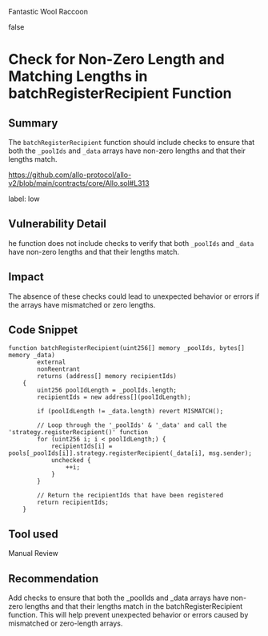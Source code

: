 Fantastic Wool Raccoon

false

# Check for Non-Zero Length and Matching Lengths in batchRegisterRecipient Function
## Summary
The `batchRegisterRecipient` function should include checks to ensure that both the `_poolIds` and `_data` arrays have non-zero lengths and that their lengths match.

https://github.com/allo-protocol/allo-v2/blob/main/contracts/core/Allo.sol#L313

label: low

## Vulnerability Detail
he function does not include checks to verify that both `_poolIds` and `_data` have non-zero lengths and that their lengths match.
## Impact
The absence of these checks could lead to unexpected behavior or errors if the arrays have mismatched or zero lengths.

## Code Snippet

```solidity
function batchRegisterRecipient(uint256[] memory _poolIds, bytes[] memory _data)
        external
        nonReentrant
        returns (address[] memory recipientIds)
    {
        uint256 poolIdLength = _poolIds.length;
        recipientIds = new address[](poolIdLength);

        if (poolIdLength != _data.length) revert MISMATCH();

        // Loop through the '_poolIds' & '_data' and call the 'strategy.registerRecipient()' function
        for (uint256 i; i < poolIdLength;) {
            recipientIds[i] = pools[_poolIds[i]].strategy.registerRecipient(_data[i], msg.sender);
            unchecked {
                ++i;
            }
        }

        // Return the recipientIds that have been registered
        return recipientIds;
    }
```

## Tool used

Manual Review

## Recommendation
Add checks to ensure that both the _poolIds and _data arrays have non-zero lengths and that their lengths match in the batchRegisterRecipient function. This will help prevent unexpected behavior or errors caused by mismatched or zero-length arrays.

